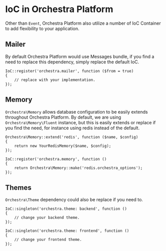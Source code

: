 # IoC in Orchestra Platform

Other than `Event`, Orchestra Platform also utilize a number of IoC Container to add flexibility to your application.

<a name="mailer"></a>
## Mailer

By default Orchestra Platform would use Messages bundle, if you find a need to replace this dependency, simply replace the default IoC.

	IoC::register('orchestra.mailer', function ($from = true)
	{
		// replace with your implementation.
	});

<a name="memory"></a>
## Memory

`Orchestra\Memory` allows database configuration to be easily extends throughout Orchestra Platform. By default, we are using `Orchestra\Memory\Fluent` instance, but this is easily extends or replace if you find the need, for instance using redis instead of the default.

	Orchestra\Memory::extend('redis', function ($name, $config)
	{
		return new YourRedisMemory($name, $config);
	});
	
	IoC::register('orchestra.memory', function ()
	{
		return Orchestra\Memory::make('redis.orchestra_options');
	});

<a name="themes"></a>
## Themes

`Orchestra\Theme` dependency could also be replace if you need to.

	IoC::singleton('orchestra.theme: backend', function ()
	{
		// change your backend theme.
	});
	
	IoC::singleton('orchestra.theme: frontend', function ()
	{
		// change your frontend theme.
	});

	
